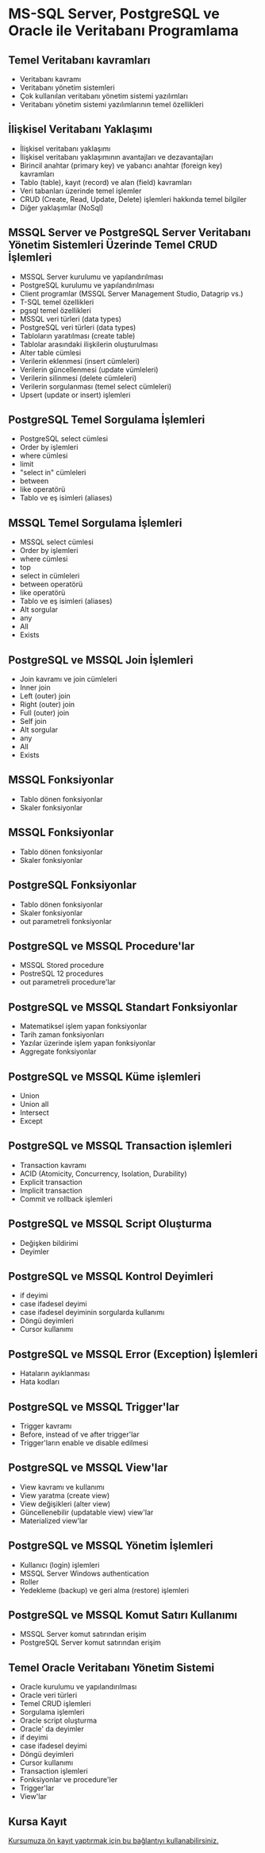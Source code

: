 # MS-SQL Server, PostgreSQL ve Oracle ile Veritabanı Programlama

## Temel Veritabanı kavramları
+ Veritabanı kavramı
+ Veritabanı yönetim sistemleri
+ Çok kullanılan veritabanı yönetim sistemi yazılımları
+ Veritabanı yönetim sistemi yazılımlarının temel özellikleri

## İlişkisel Veritabanı Yaklaşımı
+ İlişkisel veritabanı yaklaşımı
+ İlişkisel veritabanı yaklaşımının avantajları ve dezavantajları
+ Birincil anahtar (primary key) ve yabancı anahtar (foreign key) kavramları
+ Tablo (table), kayıt (record) ve alan (field) kavramları
+ Veri tabanları üzerinde temel işlemler
+ CRUD (Create, Read, Update, Delete) işlemleri hakkında temel bilgiler
+ Diğer yaklaşımlar (NoSql)

## MSSQL Server ve PostgreSQL Server Veritabanı Yönetim Sistemleri Üzerinde Temel CRUD İşlemleri
+ MSSQL Server kurulumu ve yapılandırılması
+ PostgreSQL kurulumu ve yapılandırılması
+ Client programlar (MSSQL Server Management Studio, Datagrip vs.)
+ T-SQL temel özellikleri
+ pgsql temel özellikleri
+ MSSQL veri türleri (data types)
+ PostgreSQL veri türleri (data types)
+ Tabloların yaratılması (create table)
+ Tablolar arasındaki ilişkilerin oluşturulması
+ Alter table cümlesi
+ Verilerin eklenmesi (insert cümleleri)
+ Verilerin güncellenmesi (update vümleleri)
+ Verilerin silinmesi (delete cümleleri)
+ Verilerin sorgulanması (temel select cümleleri)
+ Upsert (update or insert) işlemleri

## PostgreSQL Temel Sorgulama İşlemleri
+ PostgreSQL select cümlesi
+ Order by işlemleri
+ where cümlesi
+ limit 
+ "select in" cümleleri
+ between
+ like operatörü
+ Tablo ve eş isimleri (aliases)

## MSSQL Temel Sorgulama İşlemleri
+ MSSQL select cümlesi
+ Order by işlemleri
+ where cümlesi
+ top 
+ select in cümleleri
+ between operatörü
+ like operatörü
+ Tablo ve eş isimleri (aliases)
+ Alt sorgular
+ any
+ All
+ Exists

## PostgreSQL ve MSSQL Join İşlemleri
+ Join kavramı ve join cümleleri
+ Inner join
+ Left (outer) join
+ Right (outer) join
+ Full (outer) join
+ Self join 
+ Alt sorgular
+ any
+ All
+ Exists

## MSSQL Fonksiyonlar
+ Tablo dönen fonksiyonlar
+ Skaler fonksiyonlar

## MSSQL Fonksiyonlar
+ Tablo dönen fonksiyonlar
+ Skaler fonksiyonlar

## PostgreSQL Fonksiyonlar
+ Tablo dönen fonksiyonlar
+ Skaler fonksiyonlar
+ out parametreli fonksiyonlar

## PostgreSQL ve MSSQL Procedure'lar
+ MSSQL Stored procedure
+ PostreSQL 12 procedures
+ out parametreli procedure'lar

## PostgreSQL ve MSSQL Standart Fonksiyonlar
+ Matematiksel işlem yapan fonksiyonlar
+ Tarih zaman fonksiyonları
+ Yazılar üzerinde işlem yapan fonksiyonlar
+ Aggregate fonksiyonlar

## PostgreSQL ve MSSQL Küme işlemleri
+ Union
+ Union all
+ Intersect
+ Except

## PostgreSQL ve MSSQL Transaction işlemleri
+ Transaction kavramı
+ ACID (Atomicity, Concurrency, Isolation, Durability)
+ Explicit transaction
+ Implicit transaction
+ Commit ve rollback işlemleri

## PostgreSQL ve MSSQL Script Oluşturma
+ Değişken bildirimi
+ Deyimler

## PostgreSQL ve MSSQL Kontrol Deyimleri
+ if deyimi
+ case ifadesel deyimi
+ case ifadesel deyiminin sorgularda kullanımı
+ Döngü deyimleri
+ Cursor kullanımı

## PostgreSQL ve MSSQL Error (Exception) İşlemleri
+ Hataların ayıklanması
+ Hata kodları

## PostgreSQL ve MSSQL Trigger'lar
+ Trigger kavramı
+ Before, instead of ve after trigger'lar
+ Trigger'ların enable ve disable edilmesi

## PostgreSQL ve MSSQL View'lar
+ View kavramı ve kullanımı
+ View yaratma (create view)
+ View değişikleri (alter view)
+ Güncellenebilir (updatable view) view'lar
+ Materialized view'lar

## PostgreSQL ve MSSQL Yönetim İşlemleri
+ Kullanıcı (login) işlemleri
+ MSSQL Server Windows authentication
+ Roller 
+ Yedekleme (backup) ve geri alma (restore) işlemleri

## PostgreSQL ve MSSQL Komut Satırı Kullanımı
+ MSSQL Server komut satırından erişim
+ PostgreSQL Server komut satırından erişim

## Temel Oracle Veritabanı Yönetim Sistemi
+ Oracle kurulumu ve yapılandırılması
+ Oracle veri türleri
+ Temel CRUD işlemleri
+ Sorgulama işlemleri
+ Oracle script oluşturma
+ Oracle' da deyimler
+ if deyimi
+ case ifadesel deyimi
+ Döngü deyimleri
+ Cursor kullanımı
+ Transaction işlemleri
+ Fonksiyonlar ve procedure'ler
+ Trigger'lar
+ View'lar

## Kursa Kayıt
[Kursumuza ön kayıt yaptırmak için bu bağlantıyı kullanabilirsiniz.](https://us02web.zoom.us/meeting/register/0G-v8ir1To6IH3U6CnyfZg#/registration)
